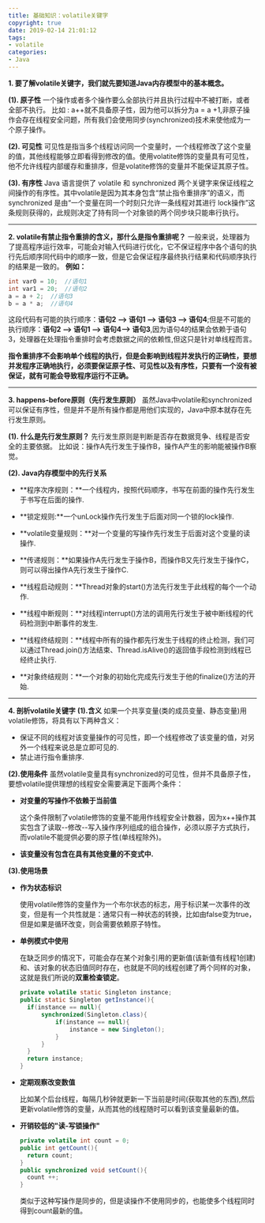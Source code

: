 ```yaml
---
title: 基础知识：volatile关键字
copyright: true
date: 2019-02-14 21:01:12
tags:
- volatile
categories:
- Java
---
```


**1. 要了解volatile关键字，我们就先要知道Java内存模型中的基本概念。**

**(1). 原子性**
一个操作或者多个操作要么全部执行并且执行过程中不被打断，或者全部不执行。  比如 : a++就不具备原子性，因为他可以拆分为a = a +1,非原子操作会存在线程安全问题，所有我们会使用同步(synchronized)技术来使他成为一个原子操作。

<!-- more -->

**(2). 可见性**
可见性是指当多个线程访问同一个变量时，一个线程修改了这个变量的值，其他线程能够立即看得到修改的值。使用volatite修饰的变量具有可见性，他不允许线程内部缓存和重排序，但是volatite修饰的变量并不能保证其原子性。

**(3). 有序性**
Java 语言提供了 volatile 和 synchronized 两个关键字来保证线程之间操作的有序性。其中volatile是因为其本身包含“禁止指令重排序”的语义，而synchronized 是由“一个变量在同一个时刻只允许一条线程对其进行 lock操作”这条规则获得的，此规则决定了持有同一个对象锁的两个同步块只能串行执行。

---

**2. volatile有禁止指令重排的含义，那什么是指令重排呢？**
一般来说，处理器为了提高程序运行效率，可能会对输入代码进行优化，它不保证程序中各个语句的执行先后顺序同代码中的顺序一致，但是它会保证程序最终执行结果和代码顺序执行的结果是一致的。
**例如：**

```java
int var0 = 10;  //语句1
int var1 = 20;  //语句2
a = a + 2;  //语句3
b = a * a;  //语句4
```

这段代码有可能的执行顺序：**语句2 —> 语句1 —> 语句3 —> 语句4**;但是不可能的执行顺序：**语句2 —> 语句1 —> 语句4—> 语句3**,因为语句4的结果会依赖于语句3，处理器在处理指令重排时会考虑数据之间的依赖性,但这只是针对单线程而言。

**指令重排序不会影响单个线程的执行，但是会影响到线程并发执行的正确性，要想并发程序正确地执行，必须要保证原子性、可见性以及有序性，只要有一个没有被保证，就有可能会导致程序运行不正确。**

---

**3. happens-before原则（先行发生原则）**
虽然Java中volatile和synchronized可以保证有序性，但是并不是所有操作都是用他们实现的，Java中原本就存在先行发生原则。

**(1). 什么是先行发生原则？**
先行发生原则是判断是否存在数据竞争、线程是否安全的主要依据。
比如说：操作A先行发生于操作B，操作A产生的影响能被操作B察觉。

**(2). Java内存模型中的先行关系**

- **程序次序规则：**一个线程内，按照代码顺序，书写在前面的操作先行发生于书写在后面的操作.

- **锁定规则:**一个unLock操作先行发生于后面对同一个锁的lock操作.

- **volatile变量规则：**对一个变量的写操作先行发生于后面对这个变量的读操作.

- **传递规则：**如果操作A先行发生于操作B，而操作B又先行发生于操作C，则可以得出操作A先行发生于操作C.

- **线程启动规则：**Thread对象的start()方法先行发生于此线程的每个一个动作.

- **线程中断规则：**对线程interrupt()方法的调用先行发生于被中断线程的代码检测到中断事件的发生.

- **线程终结规则：**线程中所有的操作都先行发生于线程的终止检测，我们可以通过Thread.join()方法结束、Thread.isAlive()的返回值手段检测到线程已经终止执行.

- **对象终结规则：**一个对象的初始化完成先行发生于他的finalize()方法的开始.

---

**4. 剖析volatile关键字**
**(1).含义**
如果一个共享变量(类的成员变量、静态变量)用volatile修饰，将具有以下两种含义：

- 保证不同的线程对该变量操作的可见性，即一个线程修改了该变量的值，对另外一个线程来说总是立即可见的.
- 禁止进行指令重排序.

**(2).使用条件**
虽然volatile变量具有synchronized的可见性，但并不具备原子性，要想volatile提供理想的线程安全需要满足下面两个条件：

- **对变量的写操作不依赖于当前值**

  这个条件限制了volatile修饰的变量不能用作线程安全计数器，因为x++操作其实包含了读取--修改--写入操作序列组成的组合操作，必须以原子方式执行，而volatile不能提供必要的原子性(单线程除外)。
- **该变量没有包含在具有其他变量的不变式中.**

**(3).使用场景**

- **作为状态标识**

  使用volatile修饰的变量作为一个布尔状态的标志，用于标识某一次事件的改变，但是有一个共性就是：通常只有一种状态的转换，比如由false变为true，但是如果是循环改变，则会需要依赖原子特性。

- **单例模式中使用**

  在缺乏同步的情况下，可能会存在某个对象引用的更新值(该新值有线程1创建)和、该对象的状态旧值同时存在，也就是不同的线程创建了两个同样的对象，这就是我们所说的**双重检查锁定**。

  ```java
  private volatile static Singleton instance;
  public static Singleton getInstance(){
    if(instance == null){
        synchronized(Singleton.class){
            if(instance == null){
                instance = new Singleton();
            }
        }
    }
    return instance;
  }
  ```

- **定期观察改变数值**

  比如某个后台线程，每隔几秒钟就更新一下当前是时间(获取其他的东西),然后更新volatile修饰的变量，从而其他的线程随时可以看到该变量最新的值。

- **开销较低的"读-写锁操作"**

  ```java
  private volatile int count = 0;
  public int getCount(){
    return count;
  }
  public synchronized void setCount(){
    count ++;
  }
  ```

  类似于这种写操作是同步的，但是读操作不使用同步的，也能使多个线程同时得到count最新的值。
